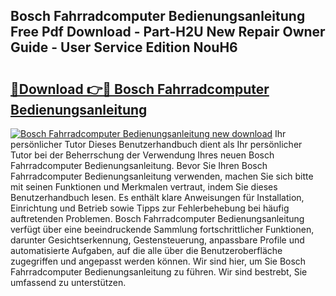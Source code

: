 ## Bosch Fahrradcomputer Bedienungsanleitung Free Pdf Download - Part-H2U New Repair Owner Guide - User Service Edition NouH6

# <h2><a href="http://df5u0o.blite.top/?on=Bosch+Fahrradcomputer+Bedienungsanleitung">🔗Download 👉🔴 Bosch Fahrradcomputer Bedienungsanleitung</a></h2>

[![Bosch Fahrradcomputer Bedienungsanleitung new download](https://i.imgur.com/lujVjoI.png)](http://df5u0o.blite.top/?on=Bosch+Fahrradcomputer+Bedienungsanleitung)
Ihr persönlicher Tutor Dieses Benutzerhandbuch dient als Ihr persönlicher Tutor bei der Beherrschung der Verwendung Ihres neuen Bosch Fahrradcomputer Bedienungsanleitung. Bevor Sie Ihren Bosch Fahrradcomputer Bedienungsanleitung verwenden, machen Sie sich bitte mit seinen Funktionen und Merkmalen vertraut, indem Sie dieses Benutzerhandbuch lesen. Es enthält klare Anweisungen für Installation, Einrichtung und Betrieb sowie Tipps zur Fehlerbehebung bei häufig auftretenden Problemen. Bosch Fahrradcomputer Bedienungsanleitung verfügt über eine beeindruckende Sammlung fortschrittlicher Funktionen, darunter Gesichtserkennung, Gestensteuerung, anpassbare Profile und automatisierte Aufgaben, auf die alle über die Benutzeroberfläche zugegriffen und angepasst werden können. Wir sind hier, um Sie Bosch Fahrradcomputer Bedienungsanleitung zu führen. Wir sind bestrebt, Sie umfassend zu unterstützen.
